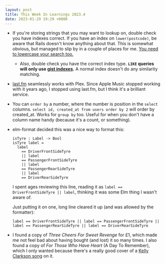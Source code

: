 ```yaml
---
layout: post
title: This Week In Learnings 2023.4
date: 2023-01-29 19:29 +0000
---
```


* If you're storing strings that you may want to lookup on, double check you have indexes correct. If you have an index on `lower(postcode)`, be aware that Rails doesn't know anything about that. This is somewhat obvious, but managed to slip by in a couple of places for me. [You need to lowercase your search too.](https://stackoverflow.com/a/15245691/48970)
  * Also, double check you have the correct index type. **`LIKE` queries will only use [gist indexes][gist].** A normal index doesn't do any similarity matching.
* [last.fm](https://www.last.fm/user/haikushane) seamlessly works with Plex. Since Apple Music stopped working with it years ago, I stopped using last.fm, but I think it's a brilliant service.
* You can `order by` a number, where the number is position in the `select` columns. `select id, created_at from users order by 2` will order by created_at. Works for `group by` too. Useful for when you don't have a column name handy (because it's a count, or something).
* elm-format decided this was a nice way to format this:
  ```
  isTyre : Label -> Bool
  isTyre label =
    label
      == DriverFrontSideTyre
      || label
      == PassengerFrontSideTyre
      || label
      == PassengerRearSideTyre
      || label
      == DriverRearSideTyre
   ```
  
  I spent ages reviewing this line, reading it as `label == DriverFrontSideTyre || label`, thinking it was some Elm thing I wasn't aware of.
  
  Just putting it on one, long line cleared it up (and was allowed by the formatter):
  
  ```
  label == DriverFrontSideTyre || label == PassengerFrontSideTyre || label == PassengerRearSideTyre || label == DriverRearSideTyre
  ```
* I found a copy of _Three Cheers For Sweet Revenge_ for £1, which made me not feel bad about having bought (and lost) it so many times. I also found a copy of _For Those Who Have Heart_ (A Day To Remember), which I only wanted because there's a really good cover of a [Kelly Clarkson song] on it.

[gist]: https://www.postgresql.org/docs/current/pgtrgm.html#id-1.11.7.44.8
[Kelly Clarkson song]: https://www.youtube.com/watch?v=Gy4Uq86QbaE
